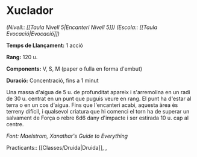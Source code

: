 # Xuclador

*(Nivell:: [[Taula Nivell 5|Encanteri Nivell 5]]) (Escola:: [[Taula Evocació|Evocació]])*

**Temps de Llançament:** 1 acció

**Rang:** 120 u.

**Components:** V, S, M (paper o fulla en forma d'embut)

**Duració:** Concentració, fins a 1 minut

Una massa d'aigua de 5 u. de profunditat apareix i s'arremolina en un radi de 30 u. centrat en un punt que puguis veure en rang. El punt ha d'estar al terra o en un cos d'aigua. Fins que l'encanteri acabi, aquesta àrea és terreny difícil, i qualsevol criatura que hi comenci el torn ha de superar un salvament de Força o rebre 6d6 dany d'impacte i ser estirada 10 u. cap al centre.


*Font: Maelstrom, Xanathar's Guide to Everything*

Practicants:: [[Classes/Druida|Druida]], ,